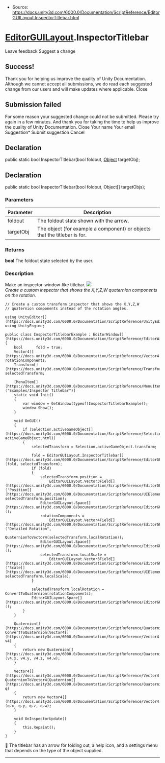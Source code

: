 * Source: https://docs.unity3d.com/6000.0/Documentation/ScriptReference/EditorGUILayout.InspectorTitlebar.html

#  [EditorGUILayout](https://docs.unity3d.com/6000.0/Documentation/ScriptReference/EditorGUILayout.html).InspectorTitlebar
Leave feedback
Suggest a change
## Success!
Thank you for helping us improve the quality of Unity Documentation. Although we cannot accept all submissions, we do read each suggested change from our users and will make updates where applicable.
Close
## Submission failed
For some reason your suggested change could not be submitted. Please <a>try again</a> in a few minutes. And thank you for taking the time to help us improve the quality of Unity Documentation.
Close
Your name Your email Suggestion* Submit suggestion
Cancel
## Declaration
public static bool InspectorTitlebar(bool foldout, [Object](https://docs.unity3d.com/6000.0/Documentation/ScriptReference/Object.html) targetObj); 
## Declaration
public static bool InspectorTitlebar(bool foldout, Object[] targetObjs); 
### Parameters
Parameter | Description  
---|---  
foldout | The foldout state shown with the arrow.  
targetObj | The object (for example a component) or objects that the titlebar is for.  
### Returns
**bool** The foldout state selected by the user. 
### Description
Make an inspector-window-like titlebar.
![](https://docs.unity3d.com/6000.0/Documentation/StaticFiles/ScriptRefImages/InspectorTitlebarUsage.png)   
_Create a custom inspector that shows the X,Y,Z,W quaternion components on the rotation._
```
// Create a custom transform inspector that shows the X,Y,Z,W
// quaternion components instead of the rotation angles.  
  
using UnityEditor[](https://docs.unity3d.com/6000.0/Documentation/ScriptReference/UnityEditor.html);
using UnityEngine;  
  
public class InspectorTitlebarExample : EditorWindow[](https://docs.unity3d.com/6000.0/Documentation/ScriptReference/EditorWindow.html)
{
    bool      fold = true;
    Vector4[](https://docs.unity3d.com/6000.0/Documentation/ScriptReference/Vector4.html)   rotationComponents;
    Transform[](https://docs.unity3d.com/6000.0/Documentation/ScriptReference/Transform.html) selectedTransform;  
  
    [MenuItem[](https://docs.unity3d.com/6000.0/Documentation/ScriptReference/MenuItem.html)("Examples/Inspector Titlebar")]
    static void Init()
    {
        var window = GetWindow(typeof(InspectorTitlebarExample));
        window.Show();
    }  
  
    void OnGUI()
    {
        if (Selection.activeGameObject[](https://docs.unity3d.com/6000.0/Documentation/ScriptReference/Selection-activeGameObject.html))
        {
            selectedTransform = Selection.activeGameObject.transform;  
  
            fold = EditorGUILayout.InspectorTitlebar[](https://docs.unity3d.com/6000.0/Documentation/ScriptReference/EditorGUILayout.InspectorTitlebar.html)(fold, selectedTransform);
            if (fold)
            {
                selectedTransform.position =
                    EditorGUILayout.Vector3Field[](https://docs.unity3d.com/6000.0/Documentation/ScriptReference/EditorGUILayout.Vector3Field.html)("Position[](https://docs.unity3d.com/6000.0/Documentation/ScriptReference/UIElements.Position.html)", selectedTransform.position);
                EditorGUILayout.Space[](https://docs.unity3d.com/6000.0/Documentation/ScriptReference/EditorGUILayout.Space.html)();
                rotationComponents =
                    EditorGUILayout.Vector4Field[](https://docs.unity3d.com/6000.0/Documentation/ScriptReference/EditorGUILayout.Vector4Field.html)("Detailed Rotation",
                        QuaternionToVector4(selectedTransform.localRotation));
                EditorGUILayout.Space[](https://docs.unity3d.com/6000.0/Documentation/ScriptReference/EditorGUILayout.Space.html)();
                selectedTransform.localScale =
                    EditorGUILayout.Vector3Field[](https://docs.unity3d.com/6000.0/Documentation/ScriptReference/EditorGUILayout.Vector3Field.html)("Scale[](https://docs.unity3d.com/6000.0/Documentation/ScriptReference/UIElements.Scale.html)", selectedTransform.localScale);
            }  
  
            selectedTransform.localRotation = ConvertToQuaternion(rotationComponents);
            EditorGUILayout.Space[](https://docs.unity3d.com/6000.0/Documentation/ScriptReference/EditorGUILayout.Space.html)();
        }
    }  
  
    Quaternion[](https://docs.unity3d.com/6000.0/Documentation/ScriptReference/Quaternion.html) ConvertToQuaternion(Vector4[](https://docs.unity3d.com/6000.0/Documentation/ScriptReference/Vector4.html) v4)
    {
        return new Quaternion[](https://docs.unity3d.com/6000.0/Documentation/ScriptReference/Quaternion.html)(v4.x, v4.y, v4.z, v4.w);
    }  
  
    Vector4[](https://docs.unity3d.com/6000.0/Documentation/ScriptReference/Vector4.html) QuaternionToVector4(Quaternion[](https://docs.unity3d.com/6000.0/Documentation/ScriptReference/Quaternion.html) q)
    {
        return new Vector4[](https://docs.unity3d.com/6000.0/Documentation/ScriptReference/Vector4.html)(q.x, q.y, q.z, q.w);
    }  
  
    void OnInspectorUpdate()
    {
        this.Repaint();
    }
}

```

The titlebar has an arrow for folding out, a help icon, and a settings menu that depends on the type of the object supplied.
* * *
